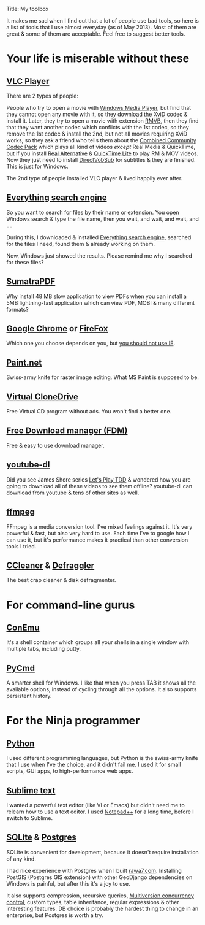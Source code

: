 Title: My toolbox

It makes me sad when I find out that a lot of people use bad tools, so here is a list of tools that I use almost everyday (as of May 2013). Most of them are great & some of them are acceptable. Feel free to suggest better tools.

# Your life is miserable without these

## [VLC Player](http://www.videolan.org/vlc/index.html)
There are 2 types of people:

People who try to open a movie with [Windows Media Player](http://windows.microsoft.com/en-us/windows/windows-media-player), but find that they cannot open any movie with it, so they download the [XviD](http://www.xvid.org/) codec & install it. Later, they try to open a movie with extension [RMVB](http://en.wikipedia.org/wiki/RMVB), then they find that they want another codec which conflicts with the 1st codec, so they remove the 1st codec & install the 2nd, but not all movies requiring XviD works, so they ask a friend who tells them about the [Combined Community Codec Pack](http://www.cccp-project.net/) which plays all kind of videos _except_ Real Media & QuickTime, but if you install [Real Alternative](http://www.filehippo.com/download_real_alternative/) & [QuickTime Lite](http://www.filehippo.com/download_quicktime_alternative/) to play RM & MOV videos. Now they just need to install [DirectVobSub](http://www.codecs.com/download/directvobsub.htm) for subtitles & they are finished. This is just for Windows.

The 2nd type of people installed VLC player & lived happily ever after.

## [Everything search engine](http://www.voidtools.com/download.php)
So you want to search for files by their name or extension. You open Windows search & type the file name, then you wait, and wait, and wait, and ....

During this, I downloaded & installed [Everything search engine](http://www.voidtools.com/download.php), searched for the files I need, found them & already working on them.

Now, Windows just showed the results. Please remind me why I searched for these files?

## [SumatraPDF](http://blog.kowalczyk.info/software/sumatrapdf/free-pdf-reader.html)
Why install 48 MB slow application to view PDFs when you can install a 5MB lightning-fast application which can view PDF, MOBI & many different formats?

## [Google Chrome](https://www.google.com/chrome/) or [FireFox](http://www.mozilla.org/en-US/firefox/new/)
Which one you choose depends on you, but [you should not use IE](https://www.google.com.eg/search?q=don't%20use%20IE).

## [Paint.net](http://www.getpaint.net/)
Swiss-army knife for raster image editing. What MS Paint is supposed to be.

## [Virtual CloneDrive](http://www.slysoft.com/en/virtual-clonedrive.html)
Free Virtual CD program without ads. You won't find a better one.

## [Free Download manager (FDM)](http://www.freedownloadmanager.org/)
Free & easy to use download manager.

## [youtube-dl](http://rg3.github.io/youtube-dl/download.html)
Did you see James Shore series [Let's Play TDD](http://www.youtube.com/playlist?list=PL0CCC6BD6AFF097B1) & wondered how you are going to download all of these videos to see them offline? youtube-dl can download from youtube & tens of other sites as well.

## [ffmpeg](http://www.ffmpeg.org/)
FFmpeg is a media conversion tool. I've mixed feelings against it. It's very powerful & fast, but also very hard to use. Each time I've to google how I can use it, but it's performance makes it practical than other conversion tools I tried.

## [CCleaner](http://www.piriform.com/ccleaner) & [Defraggler](http://www.piriform.com/defraggler)
The best crap cleaner & disk defragmenter.

# For command-line gurus
## [ConEmu](https://code.google.com/p/conemu-maximus5/)
It's a shell container which groups all your shells in a single window with multiple tabs, including putty.

## [PyCmd](http://sourceforge.net/projects/pycmd/)
A smarter shell for Windows. I like that when you press TAB it shows all the available options, instead of cycling through all the options. It also supports persistent history.

# For the Ninja programmer
## [Python](http://python.org)
I used different programming languages, but Python is the swiss-army knife that I use when I've the choice, and it didn't fail me. I used it for small scripts, GUI apps, to high-performance web apps.

## [Sublime text](http://www.sublimetext.com/)
I wanted a powerful text editor (like VI or Emacs) but didn't need me to relearn how to use a text editor. I used [Notepad++](http://notepad-plus-plus.org/) for a long time, before I switch to Sublime.

## [SQLite](http://www.sqlite.org/) & [Postgres](http://www.postgresql.org/)
SQLite is convenient for development, because it doesn't require installation of any kind.

I had nice experience with Postgres when I built [rawa7.com](http://rawa7.com/). Installing PostGIS (Postgres GIS extension) with other GeoDjango dependencies on Windows is painful, but after this it's a joy to use.

It also supports compression, recursive queries, [Multiversion concurrency control](http://en.wikipedia.org/wiki/Multiversion_concurrency_control), custom types, table inheritance, regular expressions & other interesting features. DB choice is probably the hardest thing to change in an enterprise, but Postgres is worth a try.

